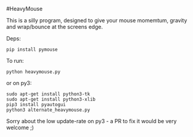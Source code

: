 #HeavyMouse

This is a silly program, designed to give your mouse momemtum, gravity and wrap/bounce at the screens edge.

Deps:

    pip install pymouse


To run:

    python heavymouse.py

or on py3:

    sudo apt-get install python3-tk
    sudo apt-get install python3-xlib
    pip3 install pyautogui
    python3 alternate_heavymouse.py
    
Sorry about the low update-rate on py3 - a PR to fix it would be very welcome ;)
